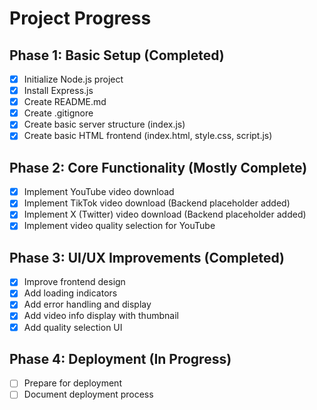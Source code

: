 # Project Progress

## Phase 1: Basic Setup (Completed)

- [x] Initialize Node.js project
- [x] Install Express.js
- [x] Create README.md
- [x] Create .gitignore
- [x] Create basic server structure (index.js)
- [x] Create basic HTML frontend (index.html, style.css, script.js)

## Phase 2: Core Functionality (Mostly Complete)

- [x] Implement YouTube video download
- [x] Implement TikTok video download (Backend placeholder added)
- [x] Implement X (Twitter) video download (Backend placeholder added)
- [x] Implement video quality selection for YouTube

## Phase 3: UI/UX Improvements (Completed)

- [x] Improve frontend design
- [x] Add loading indicators
- [x] Add error handling and display
- [x] Add video info display with thumbnail
- [x] Add quality selection UI

## Phase 4: Deployment (In Progress)

- [ ] Prepare for deployment
- [ ] Document deployment process
